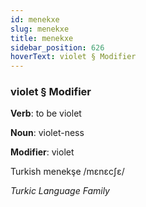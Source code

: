 ```yaml
---
id: menekxe
slug: menekxe
title: menekxe
sidebar_position: 626
hoverText: violet § Modifier
---
```


### violet § Modifier

**Verb**: to be violet

**Noun**: violet-ness

**Modifier**: violet

Turkish menekşe /mɛnɛcʃɛ/

*Turkic Language Family*
